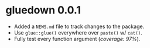 # gluedown 0.0.1

* Added a `NEWS.md` file to track changes to the package.
* Use `glue::glue()` everywhere over `paste()` w/ `cat()`.
* Fully test every function argument (_coverage: 97%_).
